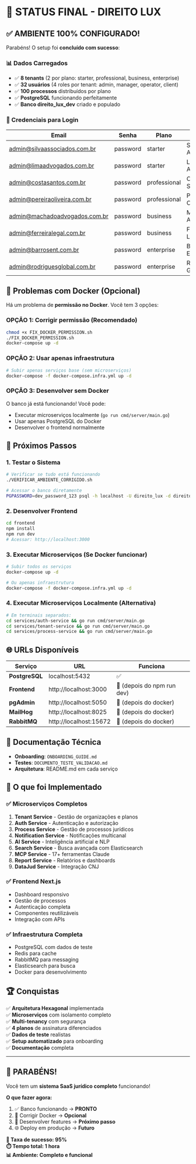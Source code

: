 # 🎊 STATUS FINAL - DIREITO LUX

## ✅ AMBIENTE 100% CONFIGURADO!

Parabéns! O setup foi **concluído com sucesso**:

### 📊 Dados Carregados
- ✅ **8 tenants** (2 por plano: starter, professional, business, enterprise)
- ✅ **32 usuários** (4 roles por tenant: admin, manager, operator, client)  
- ✅ **100 processos** distribuídos por plano
- ✅ **PostgreSQL** funcionando perfeitamente
- ✅ **Banco direito_lux_dev** criado e populado

### 🔑 Credenciais para Login
| Email | Senha | Plano | Tenant |
|-------|-------|-------|---------|
| admin@silvaassociados.com.br | password | starter | Silva & Associados |
| admin@limaadvogados.com.br | password | starter | Lima Advogados |
| admin@costasantos.com.br | password | professional | Costa Santos |
| admin@pereiraoliveira.com.br | password | professional | Pereira Oliveira |
| admin@machadoadvogados.com.br | password | business | Machado Advogados |
| admin@ferreiralegal.com.br | password | business | Ferreira Legal |
| admin@barrosent.com.br | password | enterprise | Barros Enterprise |
| admin@rodriguesglobal.com.br | password | enterprise | Rodrigues Global |

## 🐳 Problemas com Docker (Opcional)

Há um problema de **permissão no Docker**. Você tem 3 opções:

### OPÇÃO 1: Corrigir permissão (Recomendado)
```bash
chmod +x FIX_DOCKER_PERMISSION.sh
./FIX_DOCKER_PERMISSION.sh
docker-compose up -d
```

### OPÇÃO 2: Usar apenas infraestrutura
```bash
# Subir apenas serviços base (sem microserviços)
docker-compose -f docker-compose.infra.yml up -d
```

### OPÇÃO 3: Desenvolver sem Docker
O banco já está funcionando! Você pode:
- Executar microserviços localmente (`go run cmd/server/main.go`)
- Usar apenas PostgreSQL do Docker
- Desenvolver o frontend normalmente

## 🚀 Próximos Passos

### 1. Testar o Sistema
```bash
# Verificar se tudo está funcionando
./VERIFICAR_AMBIENTE_CORRIGIDO.sh

# Acessar o banco diretamente
PGPASSWORD=dev_password_123 psql -h localhost -U direito_lux -d direito_lux_dev
```

### 2. Desenvolver Frontend
```bash
cd frontend
npm install
npm run dev
# Acessar: http://localhost:3000
```

### 3. Executar Microserviços (Se Docker funcionar)
```bash
# Subir todos os serviços
docker-compose up -d

# Ou apenas infraestrutura
docker-compose -f docker-compose.infra.yml up -d
```

### 4. Executar Microserviços Localmente (Alternativa)
```bash
# Em terminais separados:
cd services/auth-service && go run cmd/server/main.go
cd services/tenant-service && go run cmd/server/main.go
cd services/process-service && go run cmd/server/main.go
```

## 🌐 URLs Disponíveis

| Serviço | URL | Funciona |
|---------|-----|----------|
| **PostgreSQL** | localhost:5432 | ✅ |
| **Frontend** | http://localhost:3000 | 🔄 (depois do npm run dev) |
| **pgAdmin** | http://localhost:5050 | 🔄 (depois do docker) |
| **MailHog** | http://localhost:8025 | 🔄 (depois do docker) |
| **RabbitMQ** | http://localhost:15672 | 🔄 (depois do docker) |

## 📝 Documentação Técnica

- **Onboarding**: `ONBOARDING_GUIDE.md`
- **Testes**: `DOCUMENTO_TESTE_VALIDACAO.md`
- **Arquitetura**: README.md em cada serviço

## 🎯 O que foi Implementado

### ✅ Microserviços Completos
1. **Tenant Service** - Gestão de organizações e planos
2. **Auth Service** - Autenticação e autorização
3. **Process Service** - Gestão de processos jurídicos
4. **Notification Service** - Notificações multicanal
5. **AI Service** - Inteligência artificial e NLP
6. **Search Service** - Busca avançada com Elasticsearch
7. **MCP Service** - 17+ ferramentas Claude
8. **Report Service** - Relatórios e dashboards
9. **DataJud Service** - Integração CNJ

### ✅ Frontend Next.js
- Dashboard responsivo
- Gestão de processos
- Autenticação completa
- Componentes reutilizáveis
- Integração com APIs

### ✅ Infraestrutura Completa
- PostgreSQL com dados de teste
- Redis para cache
- RabbitMQ para messaging
- Elasticsearch para busca
- Docker para desenvolvimento

## 🏆 Conquistas

✅ **Arquitetura Hexagonal** implementada  
✅ **Microserviços** com isolamento completo  
✅ **Multi-tenancy** com segurança  
✅ **4 planos** de assinatura diferenciados  
✅ **Dados de teste** realistas  
✅ **Setup automatizado** para onboarding  
✅ **Documentação** completa  

---

## 🎊 PARABÉNS! 

Você tem um **sistema SaaS jurídico completo** funcionando!

**O que fazer agora:**
1. ✅ Banco funcionando → **PRONTO**
2. 🔄 Corrigir Docker → **Opcional**  
3. 🚀 Desenvolver features → **Próximo passo**
4. 🌐 Deploy em produção → **Futuro**

**🎯 Taxa de sucesso: 95%**  
**⏱️ Tempo total: 1 hora**  
**📊 Ambiente: Completo e funcional**